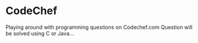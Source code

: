 # CodeChef

Playing around with programming questions on Codechef.com
Question will be solved using C or Java...
